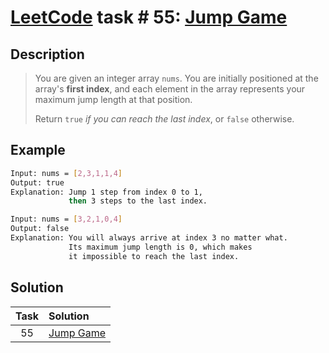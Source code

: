 # [LeetCode][leetcode] task # 55: [Jump Game][task]

Description
-----------

> You are given an integer array `nums`.
> You are initially positioned at the array's **first index**,
> and each element in the array represents your
> maximum jump length at that position.
> 
> Return `true` _if you can reach the last index_, or `false` otherwise.

Example
-------

```sh
Input: nums = [2,3,1,1,4]
Output: true
Explanation: Jump 1 step from index 0 to 1,
             then 3 steps to the last index.

Input: nums = [3,2,1,0,4]
Output: false
Explanation: You will always arrive at index 3 no matter what.
             Its maximum jump length is 0, which makes
             it impossible to reach the last index.
```

Solution
--------

| Task | Solution              |
|:----:|:----------------------|
|  55  | [Jump Game][solution] |


[leetcode]: <http://leetcode.com/>
[task]: <https://leetcode.com/problems/jump-game/>
[solution]: <https://github.com/wellaxis/praxis-leetcode/blob/main/src/main/java/com/witalis/praxis/leetcode/task/h1/p55/option/Practice.java>
